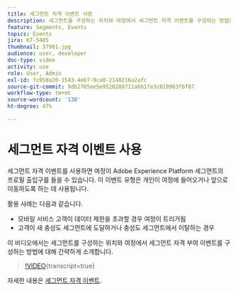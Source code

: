 ```yaml
---
title: 세그먼트 자격 이벤트 사용
description: 세그먼트를 구성하는 위치와 여정에서 세그먼트 자격 이벤트를 구성하는 방법을 알아봅니다.
feature: Segments, Events
topics: Events
jira: KT-5485
thumbnail: 37901.jpg
audience: user, developer
doc-type: video
activity: use
role: User, Admin
exl-id: fc950a20-1543-4eb7-9ca0-2148216a2afc
source-git-commit: 9db2765ee5e9520280711a6b1fe3c618963f6f87
workflow-type: tm+mt
source-wordcount: '138'
ht-degree: 47%

---
```


# 세그먼트 자격 이벤트 사용

세그먼트 자격 이벤트를 사용하면 여정이 Adobe Experience Platform 세그먼트의 프로필 출입구를 들을 수 있습니다. 이 이벤트 유형은 개인이 여정에 들어오거나 앞으로 이동하도록 하는 데 사용됩니다.

활용 사례는 다음과 같습니다.

* 모바일 서비스 고객이 데이터 제한을 초과할 경우 여정이 트리거됨
* 고객이 새 충성도 세그먼트에 도달하거나 충성도 세그먼트에서 이탈하는 경우

이 비디오에서는 세그먼트를 구성하는 위치와 여정에서 세그먼트 자격 부여 이벤트를 구성하는 방법에 대해 간략하게 소개합니다.

>[!VIDEO](https://video.tv.adobe.com/v/37901?learn=on){transcript=true}

자세한 내용은 [세그먼트 자격 이벤트](https://experienceleague.adobe.com/docs/journeys/using/building-journeys/about-journey-building/events-activities/segment-qualification-events.html?lang=en).
